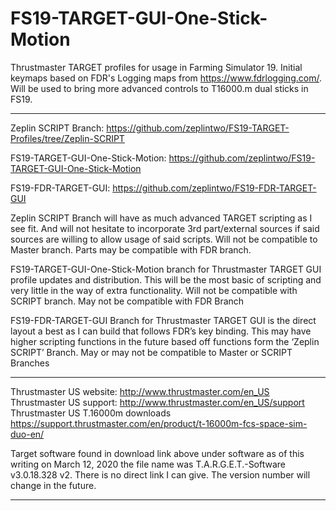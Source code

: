 # FS19-TARGET-GUI-One-Stick-Motion
Thrustmaster TARGET profiles for usage in Farming Simulator 19. Initial keymaps based on FDR's Logging maps from https://www.fdrlogging.com/. Will be used to bring more advanced controls to T16000.m dual sticks in FS19.

----------------------------------------------------------

Zeplin SCRIPT Branch: https://github.com/zeplintwo/FS19-TARGET-Profiles/tree/Zeplin-SCRIPT

FS19-TARGET-GUI-One-Stick-Motion: https://github.com/zeplintwo/FS19-TARGET-GUI-One-Stick-Motion

FS19-FDR-TARGET-GUI: https://github.com/zeplintwo/FS19-FDR-TARGET-GUI

Zeplin SCRIPT Branch will have as much advanced TARGET scripting as I see fit. And will not hesitate to incorporate 3rd part/external sources if said sources are willing to allow usage of said scripts. Will not be compatible to Master branch. Parts may be compatible with FDR branch.

FS19-TARGET-GUI-One-Stick-Motion branch for Thrustmaster TARGET GUI profile updates and distribution. This will be the most basic of scripting and very little in the way of extra functionality. Will not be compatible with SCRIPT branch. May not be compatible with FDR Branch

FS19-FDR-TARGET-GUI Branch for Thrustmaster TARGET GUI is the direct layout a best as I can build that follows FDR’s key binding. This may have higher scripting functions in the future based off functions form the ‘Zeplin SCRIPT’ Branch. May or may not be compatible to Master or SCRIPT Branches

----------------------------------------------------------

Thrustmaster US website: http://www.thrustmaster.com/en_US
Thrustmaster US support: http://www.thrustmaster.com/en_US/support
Thrustmaster US T.16000m downloads https://support.thrustmaster.com/en/product/t-16000m-fcs-space-sim-duo-en/

Target software found in download link above under software as of this writing on March 12, 2020 the file name was T.A.R.G.E.T.-Software v3.0.18.328 v2. There is no direct link I can give. The version number will change in the future. 

----------------------------------------------------------
